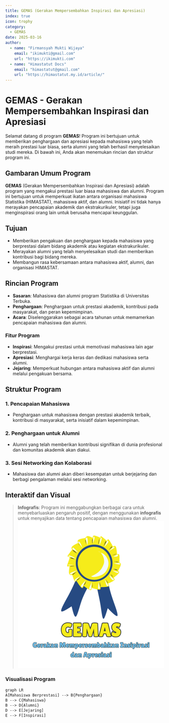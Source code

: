 ```yaml
--- 
title: GEMAS (Gerakan Mempersembahkan Inspirasi dan Apresiasi)
index: true
icon: trophy
category:
  - GEMAS
date: 2025-03-16
author:
  - name: "Firmansyah Mukti Wijaya"
    email: "ikimukti@gmail.com"
    url: "https://ikimukti.com"
  - name: "Himastatut Docs"
    email: "himastatut@gmail.com"
    url: "https://himastatut.my.id/article/"
--- 
```


# GEMAS - Gerakan Mempersembahkan Inspirasi dan Apresiasi

Selamat datang di program **GEMAS**! Program ini bertujuan untuk memberikan penghargaan dan apresiasi kepada mahasiswa yang telah meraih prestasi luar biasa, serta alumni yang telah berhasil menyelesaikan studi mereka. Di bawah ini, Anda akan menemukan rincian dan struktur program ini.

## Gambaran Umum Program

**GEMAS** (Gerakan Mempersembahkan Inspirasi dan Apresiasi) adalah program yang mengakui prestasi luar biasa mahasiswa dan alumni. Program ini bertujuan untuk memperkuat ikatan antara organisasi mahasiswa Statistika (HIMASTAT), mahasiswa aktif, dan alumni. Inisiatif ini tidak hanya merayakan pencapaian akademik dan ekstrakurikuler, tetapi juga menginspirasi orang lain untuk berusaha mencapai keunggulan.

## Tujuan
- Memberikan pengakuan dan penghargaan kepada mahasiswa yang berprestasi dalam bidang akademik atau kegiatan ekstrakurikuler.
- Merayakan alumni yang telah menyelesaikan studi dan memberikan kontribusi bagi bidang mereka.
- Membangun rasa kebersamaan antara mahasiswa aktif, alumni, dan organisasi HIMASTAT.

## Rincian Program
- **Sasaran**: Mahasiswa dan alumni program Statistika di Universitas Terbuka.
- **Penghargaan**: Penghargaan untuk prestasi akademik, kontribusi pada masyarakat, dan peran kepemimpinan.
- **Acara**: Diselenggarakan sebagai acara tahunan untuk memamerkan pencapaian mahasiswa dan alumni.

### Fitur Program
- **Inspirasi**: Mengakui prestasi untuk memotivasi mahasiswa lain agar berprestasi.
- **Apresiasi**: Menghargai kerja keras dan dedikasi mahasiswa serta alumni.
- **Jejaring**: Memperkuat hubungan antara mahasiswa aktif dan alumni melalui pengakuan bersama.

## Struktur Program
### 1. **Pencapaian Mahasiswa**
- Penghargaan untuk mahasiswa dengan prestasi akademik terbaik, kontribusi di masyarakat, serta inisiatif dalam kepemimpinan.
  
### 2. **Penghargaan untuk Alumni**
- Alumni yang telah memberikan kontribusi signifikan di dunia profesional dan komunitas akademik akan diakui.

### 3. **Sesi Networking dan Kolaborasi**
- Mahasiswa dan alumni akan diberi kesempatan untuk berjejaring dan berbagi pengalaman melalui sesi networking.
  
## Interaktif dan Visual
> **Infografis**: Program ini menggabungkan berbagai cara untuk menyebarluaskan pengaruh positif, dengan menggunakan **infografis** untuk menyajikan data tentang pencapaian mahasiswa dan alumni.
![Infografis GEMAS](gemas.png)

### Visualisasi Program
```mermaid
graph LR
A[Mahasiswa Berprestasi] --> B{Penghargaan}
B --> C{Mahasiswa}
B --> D{Alumni}
D --> E[Jejaring]
E --> F[Inspirasi]
```



<GitContributors />
<GitChangelog />